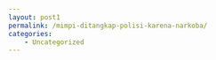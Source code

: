 ```yaml
---
layout: post1
permalink: /mimpi-ditangkap-polisi-karena-narkoba/
categories:
    - Uncategorized
---
```


